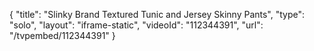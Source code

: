 {
    "title": "Slinky Brand Textured Tunic and Jersey Skinny Pants",
    "type": "solo",
    "layout": "iframe-static",
    "videoId": "112344391",
    "url": "\/tvpembed\/112344391"
}